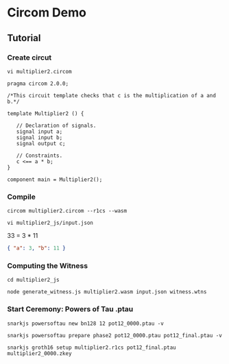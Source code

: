 # Circom Demo

## Tutorial

### Create circut

`vi multiplier2.circom`

```
pragma circom 2.0.0;

/*This circuit template checks that c is the multiplication of a and b.*/  

template Multiplier2 () {  

   // Declaration of signals.  
   signal input a;  
   signal input b;  
   signal output c;  

   // Constraints.  
   c <== a * b;  
}

component main = Multiplier2();
```

### Compile

`circom multiplier2.circom --r1cs --wasm`

`vi multiplier2_js/input.json`

33 = 3 * 11

```json
{ "a": 3, "b": 11 }
```

### Computing the Witness

`cd multiplier2_js`

`node generate_witness.js multiplier2.wasm input.json witness.wtns`

### Start Ceremony: Powers of Tau .ptau

`snarkjs powersoftau new bn128 12 pot12_0000.ptau -v`

`snarkjs powersoftau prepare phase2 pot12_0000.ptau pot12_final.ptau -v`

`snarkjs groth16 setup multiplier2.r1cs pot12_final.ptau multiplier2_0000.zkey`
